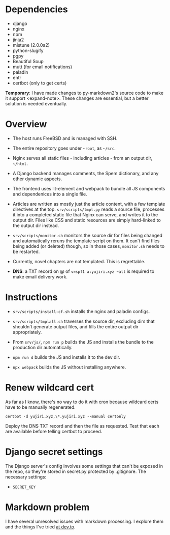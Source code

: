# Dependencies

* django
* nginx
* npm
* jinja2
* mistune (2.0.0a2)
* python-slugify
* pgpy
* Beautiful Soup
* mutt (for email notifications)
* paladin
* entr
* certbot (only to get certs)

**Temporary**: I have made changes to py-markdown2's source code to make it support &lt;expand-note&gt;. These changes are essential, but a better solution is needed eventually.

# Overview

* The host runs FreeBSD and is managed with SSH.

* The entire repository goes under `~root`, as `~/src`.

* Nginx serves all static files - including articles - from an output dir, `~/html`.

* A Django backend manages comments, the Spem dictionary, and any other dynamic aspects.

* The frontend uses lit-element and webpack to bundle all JS components and dependenices into a single file.

* Articles are written as mostly just the article content, with a few template directives at the top. `srv/scripts/tmpl.py` reads a source file, processes it into a completed static file that Nginx can serve, and writes it to the output dir. Files like CSS and static resources are simply hard-linked to the output dir instead.

* `srv/scripts/monitor.sh` monitors the source dir for files being changed and automatically reruns the template script on them. It can't find files being added (or deleted) though, so in those cases, `monitor.sh` needs to be restarted.

* Currently, novel chapters are not templated. This is regrettable.

* **DNS**: a TXT record on @ of `v=spf1 a:yujiri.xyz ~all` is required to make email delivery work.

# Instructions

* `srv/scripts/install-cf.sh` installs the nginx and paladin configs.

* `srv/scripts/tmplall.sh` traverses the source dir, excluding dirs that shouldn't generate output files, and fills the entire output dir appropriately.

* From `srv/js/`, `npm run p` builds the JS and installs the bundle to the production dir automatically.

* `npm run d` builds the JS and installs it to the dev dir.

* `npx webpack` builds the JS without installing anywhere.

# Renew wildcard cert

As far as I know, there's no way to do it with cron because wildcard certs have to be manually regenerated.

`certbot -d yujiri.xyz,\*.yujiri.xyz --manual certonly`

Deploy the DNS TXT record and then the file as requested. Test that each are available before telling certbot to proceed.

# Django secret settings

The Django server's config involves some settings that can't be exposed in the repo, so they're stored in secret.py protected by .gitignore. The necessary settings:

* `SECRET_KEY`

# Markdown problem

I have several unresolved issues with markdown processing. I explore them and the things I've tried [at dev.to](https://dev.to/yujiri8/the-quest-for-a-better-markdown-processor-31og).
